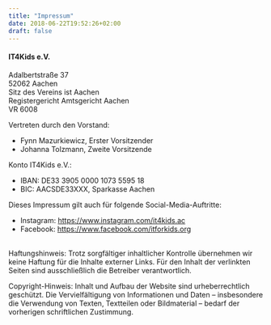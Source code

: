 ```yaml
---
title: "Impressum"
date: 2018-06-22T19:52:26+02:00
draft: false
---
```


#### IT4Kids e.V.

Adalbertstraße 37 \
52062 Aachen \
Sitz des Vereins ist Aachen \
Registergericht Amtsgericht Aachen \
VR 6008

Vertreten durch den Vorstand:
- Fynn Mazurkiewicz, Erster Vorsitzender
- Johanna Tolzmann, Zweite Vorsitzende

Konto IT4Kids e.V.:
- IBAN: DE33 3905 0000 1073 5595 18
- BIC: AACSDE33XXX, Sparkasse Aachen

Dieses Impressum gilt auch für folgende Social-Media-Auftritte:

- Instagram: https://www.instagram.com/it4kids.ac
- Facebook: https://www.facebook.com/itforkids.org

\
Haftungshinweis: Trotz sorgfältiger inhaltlicher Kontrolle übernehmen wir keine Haftung für die Inhalte externer Links. Für den Inhalt der verlinkten Seiten sind ausschließlich die Betreiber verantwortlich.

Copyright-Hinweis: Inhalt und Aufbau der Website sind urheberrechtlich geschützt. Die Vervielfältigung von Informationen und Daten – insbesondere die Verwendung von Texten, Textteilen oder Bildmaterial – bedarf der vorherigen schriftlichen Zustimmung.
